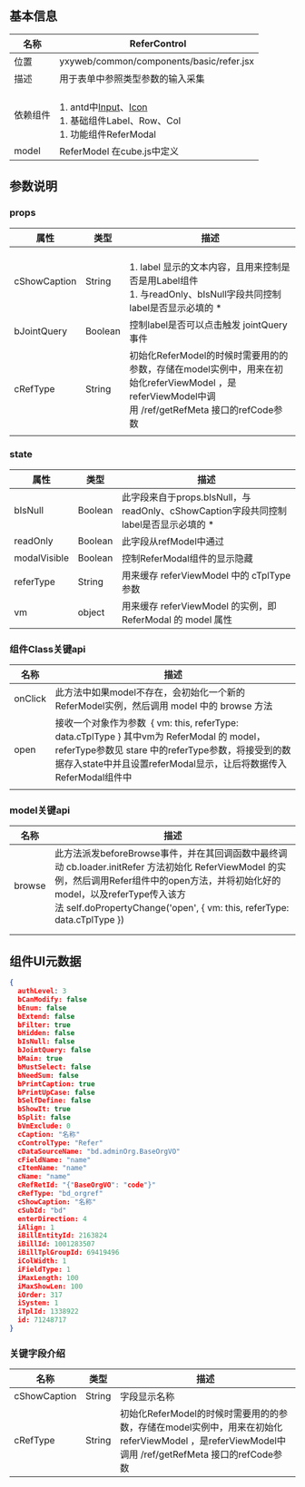 <a name="9e5ffa06"></a>
## 基本信息
| 名称 |  ReferControl |
| --- | --- |
| 位置 | yxyweb/common/components/basic/refer.jsx |
| 描述 | 用于表单中参照类型参数的输入采集 |
| 依赖组件 | <br />1. antd中[Input]()、[Icon](https://ant.design/components/icon-cn/)<br />1. 基础组件Label、Row、Col<br />1. 功能组件ReferModal<br /> |
| model | ReferModel 在cube.js中定义 |

<a name="21f2fa80"></a>
## 参数说明
<a name="props"></a>
### props
| 属性 | 类型 | 描述 |
| --- | --- | --- |
| cShowCaption | String | <br />1. label 显示的文本内容，且用来控制是否是用Label组件<br />1. 与readOnly、bIsNull字段共同控制label是否显示必填的 *<br /> |
| bJointQuery | Boolean | 控制label是否可以点击触发 jointQuery事件 |
| cRefType | String | 初始化ReferModel的时候时需要用的的参数，存储在model实例中，用来在初始化referViewModel ，是referViewModel中调用 /ref/getRefMeta 接口的refCode参数 |
|  |  |  |

<a name="state"></a>
### state
| 属性 | 类型 | 描述 |
| --- | --- | --- |
| bIsNull | Boolean | 此字段来自于props.bIsNull，与readOnly、cShowCaption字段共同控制label是否显示必填的 * |
| readOnly | Boolean | 此字段从refModel中通过 |
| modalVisible | Boolean | 控制ReferModal组件的显示隐藏 |
| referType | String | 用来缓存 referViewModel 中的 cTplType 参数 |
| vm | object | 用来缓存 referViewModel 的实例，即 ReferModal 的 model 属性 |

<a name="a233bccd"></a>
### 组件Class关键api

| 名称 | 描述 |
| --- | --- |
| onClick | 此方法中如果model不存在，会初始化一个新的ReferModel实例，然后调用 model 中的 browse 方法 |
| open | 接收一个对象作为参数  { vm: this, referType: data.cTplType } 其中vm为 ReferModal 的 model，referType参数见 stare 中的referType参数，将接受到的数据存入state中并且设置referModal显示，让后将数据传入ReferModal组件中 |
|  |  |

<a name="486f7fc7"></a>
### model关键api
| 名称 | 描述 |
| --- | --- |
| browse | 此方法派发beforeBrowse事件，并在其回调函数中最终调动 cb.loader.initRefer 方法初始化 ReferViewModel 的实例，然后调用Refer组件中的open方法，并将初始化好的model，以及referType传入该方法 self.doPropertyChange('open', { vm: this, referType: data.cTplType }) |
|  |  |
|  |  |


<a name="924c9ad3"></a>
## 组件UI元数据

```json
{
  authLevel: 3
  bCanModify: false
  bEnum: false
  bExtend: false
  bFilter: true
  bHidden: false
  bIsNull: false
  bJointQuery: false
  bMain: true
  bMustSelect: false
  bNeedSum: false
  bPrintCaption: true
  bPrintUpCase: false
  bSelfDefine: false
  bShowIt: true
  bSplit: false
  bVmExclude: 0
  cCaption: "名称"
  cControlType: "Refer"
  cDataSourceName: "bd.adminOrg.BaseOrgVO"
  cFieldName: "name"
  cItemName: "name"
  cName: "name"
  cRefRetId: "{"BaseOrgVO": "code"}"
  cRefType: "bd_orgref"
  cShowCaption: "名称"
  cSubId: "bd"
  enterDirection: 4
  iAlign: 1
  iBillEntityId: 2163824
  iBillId: 1001283507
  iBillTplGroupId: 69419496
  iColWidth: 1
  iFieldType: 1
  iMaxLength: 100
  iMaxShowLen: 100
  iOrder: 317
  iSystem: 1
  iTplId: 1338922
  id: 71248717
}
```
<a name="34cdf6b7"></a>
### 关键字段介绍
| 名称 | 类型 | 描述 |
| --- | --- | --- |
| cShowCaption | String | 字段显示名称 |
| cRefType | String | 初始化ReferModel的时候时需要用的的参数，存储在model实例中，用来在初始化referViewModel ，是referViewModel中调用 /ref/getRefMeta 接口的refCode参数 |


